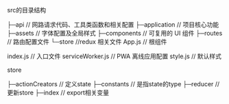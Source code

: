 src的目录结构

├─api                   // 网路请求代码、工具类函数和相关配置
├─application           // 项目核心功能
├─assets                // 字体配置及全局样式
├─components            // 可复用的 UI 组件
├─routes                // 路由配置文件
└─store                 //redux 相关文件
  App.js                // 根组件
  
  index.js              // 入口文件
  serviceWorker.js      // PWA 离线应用配置
  style.js              // 默认样式


store

├─actionCreators        // 定义state
├─constants             // 是指state的type
├─reducer               // 更新store
├─index                 // export相关变量